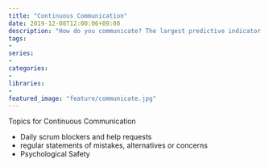 ```yaml
---
title: "Continuous Communication"
date: 2019-12-08T12:00:06+09:00
description: "How do you communicate? The largest predictive indicator of what makes a successful team is open communication with psychological safety"
tags:
-
series:
-
categories:
- 
libraries:
- 
featured_image: "feature/communicate.jpg"
---
```


Topics for Continuous Communication

- Daily scrum blockers and help requests
- regular statements of mistakes, alternatives or concerns
- Psychological Safety